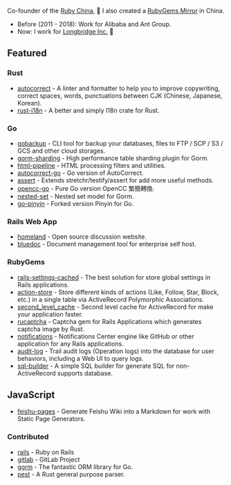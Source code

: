 Co-founder of the [Ruby China](https://ruby-china.org), 💎 I also created a [RubyGems Mirror](https://gems.ruby-china.com) in China. 

- Before (2011 - 2018): Work for Alibaba and Ant Group. 
- Now: I work for [Longbridge Inc.](https://longbridge.com) 🌉

## Featured 

### Rust

- [autocorrect](https://github.com/huacnlee/autocorrect) - A linter and formatter to help you to improve copywriting, correct spaces, words, punctuations between CJK (Chinese, Japanese, Korean).
- [rust-i18n](https://github.com/longbridgeapp/rust-i18n) - A better and simply I18n crate for Rust.

### Go

- [gobackup](https://github.com/gobackup/gobackup) - CLI tool for backup your databases, files to FTP / SCP / S3 / GCS and other cloud storages.
- [gorm-sharding](https://github.com/go-gorm/sharding) - High performance table sharding plugin for Gorm.
- [html-pipeline](https://github.com/longbridgeapp/html-pipeline) - HTML processing filters and utilities.
- [autocorrect-go](https://github.com/longbridgeapp/autocorrect) - Go version of AutoCorrect.
- [assert](https://github.com/longbridgeapp/assert) - Extends stretchr/testify/assert for add more useful methods.
- [opencc-go](https://github.com/longbridgeapp/opencc) - Pure Go version OpenCC 繁簡轉換.
- [nested-set](https://github.com/longbridgeapp/nested-set) - Nested set model for Gorm.
- [go-pinyin](https://github.com/longbridgeapp/go-pinyin) - Forked version Pinyin for Go.

### Rails Web App

- [homeland](https://github.com/ruby-china/homeland) - Open source discussion website.
- [bluedoc](https://github.com/huacnlee/bluedoc) - Document management tool for enterprise self host.

### RubyGems

- [rails-settings-cached](https://github.com/huacnlee/rails-settings-cached) - The best solution for store global settings in Rails applications.
- [action-store](https://github.com/rails-engine/action-store) - Store different kinds of actions (Like, Follow, Star, Block, etc.) in a single table via ActiveRecord Polymorphic Associations.
- [second_level_cache](https://github.com/hooopo/second_level_cache) - Second level cache for ActiveRecord for make your application faster.
- [rucaptcha](https://github.com/huacnlee/rucaptcha) - Captcha gem for Rails Applications which generates captcha image by Rust.
- [notifications](https://github.com/rails-engine/notifications) - Notifications Center engine like GitHub or other application for any Rails applications.
- [audit-log](https://github.com/rails-engine/audit-log) - Trail audit logs (Operation logs) into the database for user behaviors, including a Web UI to query logs.
- [sql-builder](https://github.com/huacnlee/sql-builder) - A simple SQL builder for generate SQL for non-ActiveRecord supports database.

## JavaScript

- [feishu-pages](https://github.com/longbridgeapp/feishu-pages) - Generate Feishu Wiki into a Markdown for work with Static Page Generators.

### Contributed

- [rails](https://github.com/rails/rails/commits?author=huacnlee) - Ruby on Rails
- [gitlab](https://github.com/gitlabhq/gitlabhq/commits?author=huacnlee) - GitLab Project
- [gorm](https://github.com/go-gorm/gorm/commits?author=huacnlee) - The fantastic ORM library for Go.
- [pest](https://github.com/pest-parser) - A Rust general purpose parser.
